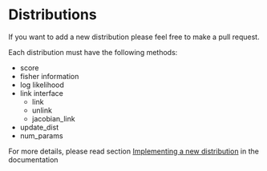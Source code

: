 # Distributions 

If you want to add a new distribution please feel free to make a pull request.

Each distribution must have the following methods:
* score
* fisher information
* log likelihood
* link interface
    * link
    * unlink
    * jacobian_link
* update_dist
* num_params

For more details, please read section [Implementing a new distribution](https://lampspuc.github.io/ScoreDrivenModels.jl/latest/manual/#Implementing-a-new-distribution-1) 
in the documentation
